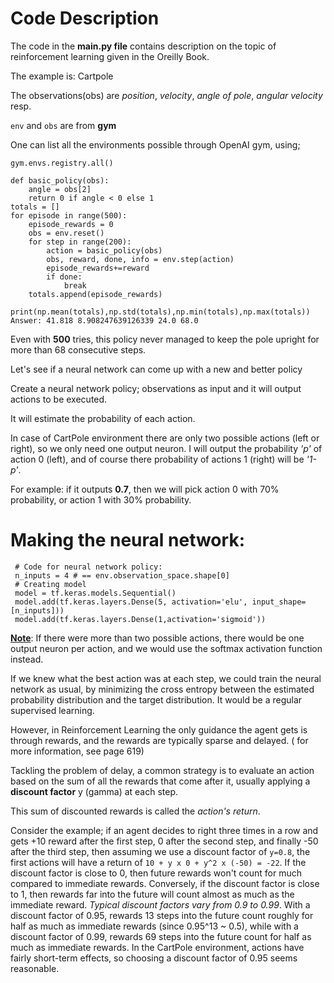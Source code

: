 # Code Description
The code in the **main.py file**  contains description on the topic of reinforcement learning given in the Oreilly Book.

The example is: Cartpole

The observations(obs) are *position*, *velocity*, *angle of pole*, *angular velocity* resp.

`env` and `obs` are from **gym**

One can list all the environments possible through OpenAI gym, using;

`gym.envs.registry.all()`

```
def basic_policy(obs):
    angle = obs[2]
    return 0 if angle < 0 else 1
totals = []
for episode in range(500):
    episode_rewards = 0
    obs = env.reset()
    for step in range(200):
        action = basic_policy(obs)
        obs, reward, done, info = env.step(action)
        episode_rewards+=reward
        if done:
            break
    totals.append(episode_rewards)
```

`print(np.mean(totals),np.std(totals),np.min(totals),np.max(totals))`
`Answer: 41.818 8.908247639126339 24.0 68.0`

Even with **500** tries, this policy never managed to keep the pole upright for more than 68 consecutive steps.

 Let's see if a neural network can come up with a new and better policy

 Create a neural network policy; observations as input and it will output actions to be executed.

 It will estimate the probability of each action.

 In case of CartPole environment there are only two possible actions (left or right), so we only need
 one output neuron. I will output the probability *'p'* of action 0 (left), and of course there
 probability of actions 1 (right) will be *'1-p'*.

 For example: if it outputs **0.7**, then we will pick action 0 with 70% probability, or
 action 1 with 30% probability.

 # Making the neural network:
```
 # Code for neural network policy:
 n_inputs = 4 # == env.observation_space.shape[0]
 # Creating model
 model = tf.keras.models.Sequential()
 model.add(tf.keras.layers.Dense(5, activation='elu', input_shape=[n_inputs]))
 model.add(tf.keras.layers.Dense(1,activation='sigmoid'))
 ```

 <ins>**Note**</ins>: If there were more than two possible actions, there would be one output neuron per action, and we would use the softmax activation function instead.

 If we knew what the best action was at each step, we could train the neural network as usual, by minimizing the cross entropy between the estimated probability distribution and the target distribution. It would be a regular supervised learning.

 However, in Reinforcement Learning the only guidance the agent gets is through rewards, and the rewards are typically sparse and delayed.
 ( for more information, see page 619)

 Tackling the problem of delay, a common strategy is to evaluate an action based on the sum of all the rewards that come after it, usually applying a **discount factor** y (gamma) at each step.

 This sum of discounted rewards is called the *action's return*.

 Consider the example; if an agent decides to right three times in a row and gets +10 reward after the first step, 0 after the second step, and finally -50 after the third step, then assuming we use a discount factor of `y=0.8`, the first actions will have a return of `10 + y x 0 + y^2 x (-50) = -22`. If the discount factor is close to 0, then future rewards won't count for much compared to immediate rewards. Conversely, if the discount factor is close to 1, then rewards far into the future will count almost as much as the immediate reward. *Typical discount factors vary from 0.9 to 0.99*. With a discount factor of 0.95, rewards 13 steps into the future count roughly for half as much as immediate rewards (since 0.95^13 ~ 0.5), while with a discount factor of 0.99, rewards 69 steps into the future count for half as much as immediate rewards. In the CartPole environment, actions have fairly short-term effects, so choosing a discount factor of 0.95 seems reasonable.
